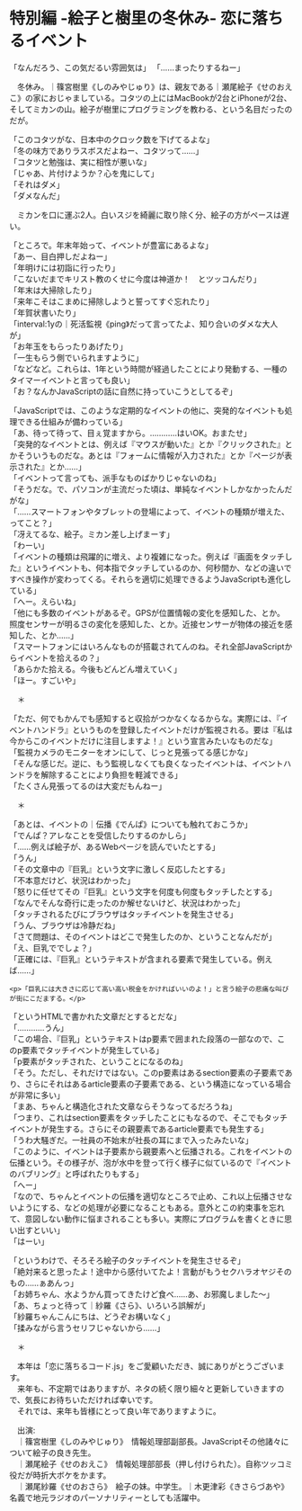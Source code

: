 # 特別編 -絵子と樹里の冬休み- 恋に落ちるイベント

「なんだろう、この気だるい雰囲気は」
「……まったりするねー」

　冬休み。｜篠宮樹里《しのみやじゅり》は、親友である｜瀬尾絵子《せのおえこ》の家におじゃましている。コタツの上にはMacBookが2台とiPhoneが2台、そしてミカンの山。絵子が樹里にプログラミングを教わる、という名目だったのだが。

「このコタツがな、日本中のクロック数を下げてるよな」  
「冬の味方でありラスボスだよねー、コタツって……」  
「コタツと勉強は、実に相性が悪いな」  
「じゃあ、片付けようか？心を鬼にして」  
「それはダメ」  
「ダメなんだ」

　ミカンを口に運ぶ2人。白いスジを綺麗に取り除く分、絵子の方がペースは遅い。

「ところで。年末年始って、イベントが豊富にあるよな」  
「あー、目白押しだよねー」  
「年明けには初詣に行ったり」  
「こないだまでキリスト教のくせに今度は神道か！　とツッコんだり」  
「年末は大掃除したり」  
「来年こそはこまめに掃除しようと誓ってすぐ忘れたり」  
「年賀状書いたり」  
「interval:1yの｜死活監視《ping》だって言ってたよ、知り合いのダメな大人が」  
「お年玉をもらったりあげたり」  
「一生もらう側でいられますように」  
「などなど。これらは、1年という時間が経過したことにより発動する、一種のタイマーイベントと言っても良い」  
「お？なんかJavaScriptの話に自然に持っていこうとしてるぞ」

「JavaScriptでは、このような定期的なイベントの他に、突発的なイベントも処理できる仕組みが備わっている」  
「あ、待って待って、目ぇ覚ますから。…………はいOK。おまたせ」  
「突発的なイベントとは、例えば『マウスが動いた』とか『クリックされた』とかそういうものだな。あとは『フォームに情報が入力された』とか『ページが表示された』とか……」  
「イベントって言っても、派手なものばかりじゃないのね」  
「そうだな。で、パソコンが主流だった頃は、単純なイベントしかなかったんだがな」  
「……スマートフォンやタブレットの登場によって、イベントの種類が増えた、ってこと？」  
「冴えてるな、絵子。ミカン差し上げまーす」  
「わーい」  
「イベントの種類は飛躍的に増え、より複雑になった。例えば『画面をタッチした』というイベントも、何本指でタッチしているのか、何秒間か、などの違いですべき操作が変わってくる。それらを適切に処理できるようJavaScriptも進化している」  
「へー。えらいね」  
「他にも多数のイベントがあるぞ。GPSが位置情報の変化を感知した、とか。照度センサーが明るさの変化を感知した、とか。近接センサーが物体の接近を感知した、とか……」  
「スマートフォンにはいろんなものが搭載されてんのね。それ全部JavaScriptからイベントを拾えるの？」  
「あらかた拾える。今後もどんどん増えていく」  
「ほー。すごいや」

　＊

「ただ、何でもかんでも感知すると収拾がつかなくなるからな。実際には、『イベントハンドラ』というものを登録したイベントだけが監視される。要は『私は今からこのイベントだけに注目しますよ！』という宣言みたいなものだな」  
「監視カメラのモニターをオンにして、じっと見張ってる感じかな」  
「そんな感じだ。逆に、もう監視しなくても良くなったイベントは、イベントハンドラを解除することにより負担を軽減できる」  
「たくさん見張ってるのは大変だもんねー」

　＊

「あとは、イベントの｜伝播《でんぱ》についても触れておこうか」  
「でんぱ？アレなことを受信したりするのかしら」  
「……例えば絵子が、あるWebページを読んでいたとする」  
「うん」  
「その文章中の『巨乳』という文字に激しく反応したとする」  
「不本意だけど、状況はわかった」  
「怒りに任せてその『巨乳』という文字を何度も何度もタッチしたとする」  
「なんでそんな奇行に走ったのか解せないけど、状況はわかった」  
「タッチされるたびにブラウザはタッチイベントを発生させる」  
「うん、ブラウザは冷静だね」  
「さて問題は、そのイベントはどこで発生したのか、ということなんだが」  
「え、巨乳ででしょ？」  
「正確には、『巨乳』というテキストが含まれる要素で発生している。例えば……」

```
<p>「巨乳には大きさに応じて高い高い税金をかければいいのよ！」と言う絵子の悲痛な叫びが街にこだまする。</p>
```

「というHTMLで書かれた文章だとするとだな」  
「…………うん」  
「この場合、『巨乳」というテキストはp要素で囲まれた段落の一部なので、このp要素でタッチイベントが発生している」  
「p要素がタッチされた、ということになるのね」  
「そう。ただし、それだけではない。このp要素はあるsection要素の子要素であり、さらにそれはあるarticle要素の子要素である、という構造になっている場合が非常に多い」  
「まあ、ちゃんと構造化された文章ならそうなってるだろうね」  
「つまり、これはsection要素をタッチしたことにもなるので、そこでもタッチイベントが発生する。さらにその親要素であるarticle要素でも発生する」  
「うわ大騒ぎだ。一社員の不始末が社長の耳にまで入ったみたいな」  
「このように、イベントは子要素から親要素へと伝播される。これをイベントの伝播という。その様子が、泡が水中を登って行く様子に似ているので『イベントのバブリング』と呼ばれたりもする」  
「へー」  
「なので、ちゃんとイベントの伝播を適切なところで止め、これ以上伝播させないようにする、などの処理が必要になることもある。意外とこの約束事を忘れて、意図しない動作に悩まされることも多い。実際にプログラムを書くときに思い出すといい」  
「はーい」

「というわけで、そろそろ絵子のタッチイベントを発生させるぞ」  
「絶対来ると思ったよ！途中から感付いてたよ！言動がもうセクハラオヤジそのもの……ぁあんっ」  
「お姉ちゃん、水ようかん買ってきたけど食べ……あ、お邪魔しました〜」  
「あ、ちょっと待って｜紗羅《さら》、いろいろ誤解が」  
「紗羅ちゃんこんにちは、どうぞお構いなく」  
「揉みながら言うセリフじゃないから……」

　＊

　本年は「恋に落ちるコード.js」をご愛顧いただき、誠にありがとうございます。  
　来年も、不定期ではありますが、ネタの続く限り細々と更新していきますので、気長にお待ちいただければ幸いです。  
　それでは、来年も皆様にとって良い年でありますように。

　出演:  
　｜篠宮樹里《しのみやじゅり》　情報処理部副部長。JavaScriptその他諸々について絵子の良き先生。  
　｜瀬尾絵子《せのおえこ》　情報処理部部長（押し付けられた）。自称ツッコミ役だが時折大ボケをかます。  
　｜瀬尾紗羅《せのおさら》　絵子の妹。中学生。｜木更津彩《きさらづあや》名義で地元ラジオのパーソナリティーとしても活躍中。